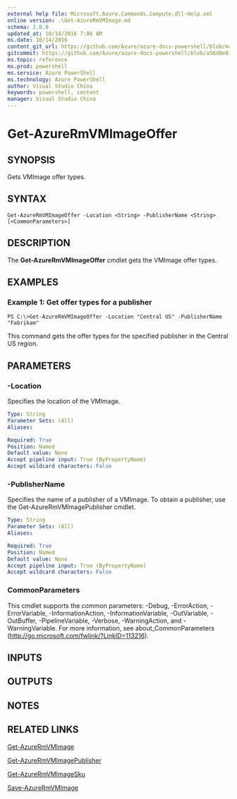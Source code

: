 ```yaml
---
external help file: Microsoft.Azure.Commands.Compute.dll-Help.xml
online version: .\Get-AzureRmVMImage.md
schema: 2.0.0
updated_at: 10/14/2016 7:06 AM
ms.date: 10/14/2016
content_git_url: https://github.com/Azure/azure-docs-powershell/blob/master/azureps-cmdlets-docs/ResourceManager/AzureRM.Compute/v2.0/CmdletMDs/Get-AzureRmVMImageOffer.md
gitcommit: https://github.com/Azure/azure-docs-powershell/blob/a56d0e01e65c2c33aa2af13dd29addc94ead6e88/azureps-cmdlets-docs/ResourceManager/AzureRM.Compute/v2.0/CmdletMDs/Get-AzureRmVMImageOffer.md
ms.topic: reference
ms.prod: powershell
ms.service: Azure PowerShell
ms.technology: Azure PowerShell
author: Visual Studio China
keywords: powershell, content
manager: Visual Studio China
---
```


# Get-AzureRmVMImageOffer

## SYNOPSIS
Gets VMImage offer types.

## SYNTAX

```
Get-AzureRmVMImageOffer -Location <String> -PublisherName <String> [<CommonParameters>]
```

## DESCRIPTION
The **Get-AzureRmVMImageOffer** cmdlet gets the VMImage offer types.

## EXAMPLES

### Example 1: Get offer types for a publisher
```
PS C:\>Get-AzureRmVMImageOffer -Location "Central US" -PublisherName "Fabrikam"
```

This command gets the offer types for the specified publisher in the Central US region.

## PARAMETERS

### -Location
Specifies the location of the VMImage.

```yaml
Type: String
Parameter Sets: (All)
Aliases: 

Required: True
Position: Named
Default value: None
Accept pipeline input: True (ByPropertyName)
Accept wildcard characters: False
```

### -PublisherName
Specifies the name of a publisher of a VMImage.
To obtain a publisher, use the Get-AzureRmVMImagePublisher cmdlet.

```yaml
Type: String
Parameter Sets: (All)
Aliases: 

Required: True
Position: Named
Default value: None
Accept pipeline input: True (ByPropertyName)
Accept wildcard characters: False
```

### CommonParameters
This cmdlet supports the common parameters: -Debug, -ErrorAction, -ErrorVariable, -InformationAction, -InformationVariable, -OutVariable, -OutBuffer, -PipelineVariable, -Verbose, -WarningAction, and -WarningVariable. For more information, see about_CommonParameters (http://go.microsoft.com/fwlink/?LinkID=113216).

## INPUTS

## OUTPUTS

## NOTES

## RELATED LINKS

[Get-AzureRmVMImage](.\Get-AzureRmVMImage.md)

[Get-AzureRmVMImagePublisher](.\Get-AzureRmVMImagePublisher.md)

[Get-AzureRmVMImageSku](.\Get-AzureRmVMImageSku.md)

[Save-AzureRmVMImage](.\Save-AzureRmVMImage.md)

